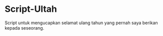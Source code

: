 # Script-Ultah
Script untuk mengucapkan selamat ulang tahun yang pernah saya berikan kepada seseorang.
